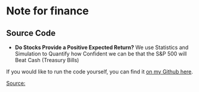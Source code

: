 
Note for finance
==
## Source Code

- **Do Stocks Provide a Positive Expected Return?**
We use Statistics and Simulation to Quantify how Confident we can be that the S&P 500 will Beat Cash (Treasury Bills)

If you would like to run the code yourself, you can find it  [on my Github here](https://github.com/yiuhyuk/Stocks_vs_Cash).

[Source:](https://towardsdatascience.com/do-stocks-provide-a-positive-expected-return-d21571e78ea4)
<!--stackedit_data:
eyJoaXN0b3J5IjpbMTY2Mzg3NDkzNl19
-->